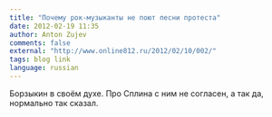 ```yaml
---
title: "Почему рок-музыканты не поют песни протеста"
date: 2012-02-19 11:35
author: Anton Zujev
comments: false
external: "http://www.online812.ru/2012/02/10/002/"
tags: blog link
language: russian
---
```


Борзыкин в своём духе. Про Сплина с ним не согласен, а так да, нормально так сказал.